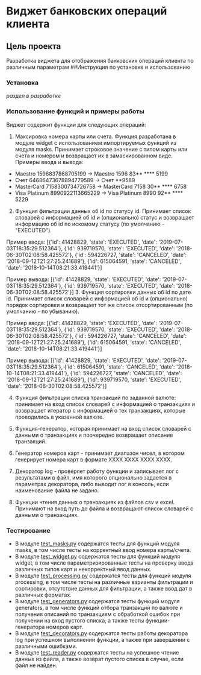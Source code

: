 # Виджет банковских операций клиента
## Цель проекта
Разработка виджета для отображения банковских операций клиента по различным параметрам
##Инструкция по установке и использованию

### Установка
*раздел в разработке*

### Использование функций и примеры работы
Виджет содержит функции для следующих операций:
1. Максировка номера карты или счета.
Функция разработана в модуле widget с использованием импортируемых функций из модуля masks. 
Принимает строковое значение с типом карты или счета и номером и возвращает их в замаскированном виде.
Примеры ввода и вывода:
* Maestro 1596837868705199 -> Maestro 1596 83** **** 5199 
* Счет 64686473678894779589 -> Счет **9589
* MasterCard 7158300734726758 -> MasterCard 7158 30** **** 6758
* Visa Platinum 8990922113665229 -> Visa Platinum 8990 92** **** 5229 
2. Функция фильтрации данных об id по статусу id.
Принимает список словарей с информацией об id и (опционально) статус 
и возвращает информацию об id по искомому статусу (по умолчанию - "EXECUTED").

Пример ввода:
[{'id': 41428829, 'state': 'EXECUTED', 'date': '2019-07-03T18:35:29.512364'}, 
{'id': 939719570, 'state': 'EXECUTED', 'date': '2018-06-30T02:08:58.425572'},
{'id': 594226727, 'state': 'CANCELED', 'date': '2018-09-12T21:27:25.241689'},
{'id': 615064591, 'state': 'CANCELED', 'date': '2018-10-14T08:21:33.419441'}]

Пример вывода:
[{'id': 41428829, 'state': 'EXECUTED', 'date': '2019-07-03T18:35:29.512364'},
{'id': 939719570, 'state': 'EXECUTED', 'date': '2018-06-30T02:08:58.425572'}]
3. Функция сортировки данных об id по дате id.
Принимает список словарей с информацией об id и (опционально) порядок сортировки
и возвращает тот же список отсортированным (по умолчанию - по убыванию).

Пример ввода:
[{'id': 41428829, 'state': 'EXECUTED', 'date': '2019-07-03T18:35:29.512364'}, 
{'id': 939719570, 'state': 'EXECUTED', 'date': '2018-06-30T02:08:58.425572'},
{'id': 594226727, 'state': 'CANCELED', 'date': '2018-09-12T21:27:25.241689'},
{'id': 615064591, 'state': 'CANCELED', 'date': '2018-10-14T08:21:33.419441'}]

Пример вывода:
[{'id': 41428829, 'state': 'EXECUTED', 'date': '2019-07-03T18:35:29.512364'}, 
{'id': 615064591, 'state': 'CANCELED', 'date': '2018-10-14T08:21:33.419441'},
{'id': 594226727, 'state': 'CANCELED', 'date': '2018-09-12T21:27:25.241689'},
{'id': 939719570, 'state': 'EXECUTED', 'date': '2018-06-30T02:08:58.425572'}]

4. Функция фильтрации списка транзакций по заданной валюте: принимает на вход список словарей с информацией о 
транзакциях и возвращает итератор с информацией о тех транзакциях, которые проводились в указанной валюте.

5. Функция-генератор, которая принимает на вход список словарей с данными о транзакциях и поочередно возвращает описание
транзакций.

6. Генератор номеров карт - принимает диапазон чисел, в котором генерирует номера карт в формате ХХХХ ХХХХ ХХХХ ХХХХ.

7. Декоратор log - проверяет работу функции и записывает лог с результатами в файл, имя которого опционально 
задается в параметрах декоратора, либо выводит лог в консоль, если наименование файла не задано.

8. Функции чтения данных о транзакциях из файлов csv и excel. Принимают на вход путь до файла и возвращают 
список словарей с данными о транзакциях.

### Тестирование
* В модуле [test_masks.py](tests/test_masks.py) содержатся тесты для функций модуля masks, 
в том числе тесты на корректный ввод номера карты/счета. 
* В модуле [test_widget.py](tests/test_widget.py) содержатся тесты для функций модуля widget, 
в том числе параметризированные тесты на проверку ввода различных типов карт и некорректный ввод данных.
* В модуле [test_processing.py](tests/test_processing.py) содержатся тесты для функций модуля processing, 
в том числе тесты на различные варианты фильтрации и сортировки, отсутствие данных для фильтрации, 
а также ввод дат в различных форматах.
* В модуле [test_generators.py](tests/test_generators.py) содержатся тесты функций модуля generators, в том числе функций
отбора транзакций по валюте и получения описаний по транзакциям с обработкой ошибок при получении на вход пустого 
списка, а также тесты функции-генератора номеров карт. 
* В модуле [test_decorators.py](tests/test_decorators.py) содержатся тесты работы декоратора log при успешном выполнении
функции, а также при завершении с различными ошибками.
* В модуле [test_reader.py](tests/test_reader.py) содержатся тесты на успешное чтение данных из файла, а также возврат 
пустого списка в случае, если файл не найден.